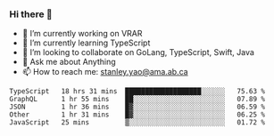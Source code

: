 ### Hi there 👋

- 🔭 I’m currently working on VRAR
- 🌱 I’m currently learning TypeScript
- 👯 I’m looking to collaborate on GoLang, TypeScript, Swift, Java
- 💬 Ask me about Anything
- 📫 How to reach me: stanley.yao@ama.ab.ca


<!--START_SECTION:waka-->
```text
TypeScript   18 hrs 31 mins  ███████████████████░░░░░░   75.63 % 
GraphQL      1 hr 55 mins    ██░░░░░░░░░░░░░░░░░░░░░░░   07.89 % 
JSON         1 hr 36 mins    █▓░░░░░░░░░░░░░░░░░░░░░░░   06.59 % 
Other        1 hr 31 mins    █▓░░░░░░░░░░░░░░░░░░░░░░░   06.25 % 
JavaScript   25 mins         ▒░░░░░░░░░░░░░░░░░░░░░░░░   01.72 % 
```
<!--END_SECTION:waka-->
